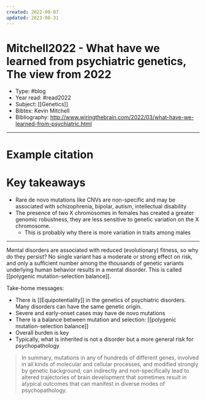 ```yaml
---
created: 2022-09-07
updated: 2023-08-31
---
```

# Mitchell2022 - What have we learned from psychiatric genetics, The view from 2022

* Type: #blog 
* Year read: #read2022
* Subject: [[Genetics]]
* Bibtex: Kevin Mitchell
* Bibliography: http://www.wiringthebrain.com/2022/03/what-have-we-learned-from-psychiatric.html
---
# Example citation


# Key takeaways
* Rare de novo mutations like CNVs are non-specific and may be associated with schizophrenia, bipolar, autism, intellectual disability
* The presence of two X chromosomes in females has created a greater genomic robustness, they are less sensitive to genetic variation on the X chromosome.
	* This is probably why there is more variation in traits among males

---

Mental disorders are associated with reduced (evolutionary) fitness, so why do they persist? No single variant has a moderate or strong effect on risk, and only a sufficient number among the thousands of genetic variants underlying human behavior results in a mental disorder. This is called [[polygenic mutation-selection balance]].

Take-home messages:

- There is [[Equipotentiality]] in the genetics of psychiatric disorders. Many disorders can have the same genetic origin.
- Severe and early-onset cases may have de novo mutations
- There is a balance between mutation and selection: [[polygenic mutation-selection balance]]
- Overall burden is key
- Typically, what is inherited is not a disorder but a more general risk for psychopathology

> In summary, mutations in any of hundreds of different genes, involved in all kinds of molecular and cellular processes, and modified strongly by genetic background, can indirectly and non-specifically lead to altered trajectories of brain development that sometimes result in atypical outcomes that can manifest in diverse modes of psychopathology.

